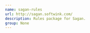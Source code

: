 ```yaml
---
name: sagan-rules
url: http://sagan.softwink.com/
description: Rules package for Sagan.
group: None
---
```

